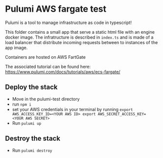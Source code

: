 # Pulumi AWS fargate test

Pulumi is a tool to manage infrastructure as code in typescript!

This folder contains a small app that serve a static html file with an engine docker image.
The infratructure is described in `index.ts` and is made of a load balancer that distribute incoming requests between
to instances of the app image.

Containers are hosted on AWS FartGate

The associated tutorial can be found here: https://www.pulumi.com/docs/tutorials/aws/ecs-fargate/

## Deploy the stack
- Move in the pulumi-test directory
- run `npm i`
- set your AWS credentials in your terminal by running `
export AWS_ACCESS_KEY_ID=<YOUR AWS ID>
export AWS_SECRET_ACCESS_KEY=<YOUR AWS SECRET>
`
- Run `pulumi up`

## Destroy the stack
- Run `pulumi destroy`
